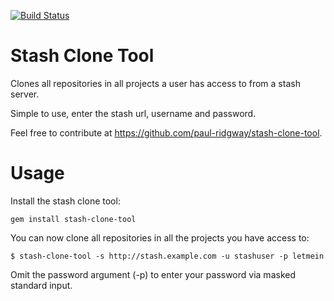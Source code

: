 [![Build Status](https://travis-ci.org/paul-ridgway/stash-clone-tool.svg?branch=master)](https://travis-ci.org/paul-ridgway/stash-clone-tool) 

# Stash Clone Tool
Clones all repositories in all projects a user has access to from a stash server.

Simple to use, enter the stash url, username and password.

Feel free to contribute at https://github.com/paul-ridgway/stash-clone-tool.

# Usage
Install the stash clone tool:

    gem install stash-clone-tool

You can now clone all repositories in all the projects you have access to:

    $ stash-clone-tool -s http://stash.example.com -u stashuser -p letmein

Omit the password argument (-p) to enter your password via masked standard input.

